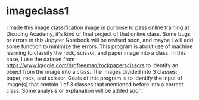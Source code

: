 # imageclass1
I made this image classification image in purpose to pass online training at Dicoding Academy, it's kind of final project of that online class. Some bugs or errors in this Jupyter Notebook will be revised soon, and maybe I will add some function to minimize the errors.
This program is about use of machine learning to classify the rock, scissor, and paper image into a class. In this case, I use the dataset from https://www.kaggle.com/drgfreeman/rockpaperscissors to identify an object from the image into a class.
The images divided into 3 classes: paper, rock, and scissor. Goals of this program is to identify the input of image(s) that contain 1 of 3 classes that mentioned before into a correct class.
Some analysis or explanation will be added soon.
